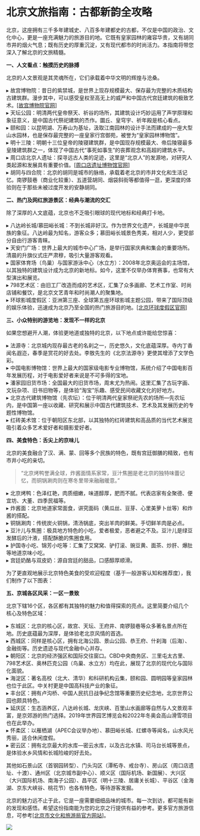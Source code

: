 # 北京文旅指南：古都新韵全攻略  

北京，这座拥有三千多年建城史、八百多年建都史的古都，不仅是中国的政治、文化中心，更是一座充满魅力的旅游目的地。它既有皇家园林的雍容华贵，又有胡同市井的烟火气息；既有历史的厚重沉淀，又有现代都市的时尚活力。本指南将带您深入了解北京的文旅精髓。  

**一、人文看点：触摸历史的脉搏**  

北京的人文景观是其灵魂所在，它们承载着中华文明的辉煌与沧桑。  

▸ 故宫博物院：昔日的紫禁城，是世界上现存规模最大、保存最为完整的木质结构古建筑群。漫步其中，可以感受皇权至高无上的威严和中国古代宫廷建筑的极致艺术。<a href="http://www.dpm.org.cn" target="_blank">[故宫博物院官网]</a>  
▸ 天坛公园：明清两代皇帝祭天、祈谷的场所，其建筑设计巧妙运用了声学原理和象征意义，是中国古代祭祀建筑的杰作。圜丘、皇穹宇、祈年殿是核心看点。  
▸ 颐和园：以昆明湖、万寿山为基址，汲取江南园林的设计手法而建成的一座大型山水园林，也是保存最完整的一座皇家行宫御苑，被誉为“皇家园林博物馆”。  
▸ 明十三陵：明朝十三位皇帝的陵寝建筑群，是中国现存规模最大、帝后陵寝最多皇陵建筑群之一，体现了中国古代“事死如事生”的丧葬观念和高超的建筑水平。  
▸ 周口店北京人遗址：探寻远古人类的足迹，这里是“北京人”的发源地，对研究人类起源和发展具有重要价值。<a href="http://www.zkd.cn" target="_blank">[周口店遗址博物馆官网]</a>  
▸ 胡同与四合院：北京的胡同是城市的脉络，承载着老北京的市井文化和生活记忆。南锣鼓巷（商业化较重）、五道营胡同、烟袋斜街等都值得一逛，更深度的体验则在于那些未被过度开发的安静胡同。  

**二、热门及网红旅游景区：经典与潮流的交汇**  

除了深厚的人文底蕴，北京也不乏吸引眼球的现代地标和经典打卡地。  

▸ 八达岭长城/慕田峪长城：不到长城非好汉。作为世界文化遗产，长城是中华民族的象征。八达岭最为知名，游客众多；慕田峪长城景色秀美，相对人少，更受部分自由行游客青睐。  
▸ 天安门广场：世界上最大的城市中心广场，是举行国家庆典和集会的重要场所。清晨的升旗仪式庄严肃穆，吸引大量游客观看。  
▸ 国家体育场（鸟巢）与国家游泳中心（水立方）：2008年北京奥运会的主场馆，以其独特的建筑设计成为北京的新地标。如今，这里不仅举办体育赛事，也常有大型演出和展览。  
▸ 798艺术区：由旧工厂改造而成的艺术区，汇集了众多画廊、艺术工作室、时尚店铺和餐饮，是北京文艺青年和时尚潮人的聚集地。  
▸ 环球影城度假区：亚洲第三座、全球第五座环球影城主题公园，带来了国际顶级的娱乐体验，迅速成为北京乃至全国的热门旅游目的地。<a href="http://www.universalbeijingresort.com" target="_blank">[北京环球度假区官网]</a>  

**三、小众特别的游览地：发现不一样的北京**  

如果您想避开人潮，体验更地道或独特的北京，以下地点或许能给您惊喜：  

▸ 法源寺：北京城内现存最古老的名刹之一，历史悠久，文化底蕴深厚。寺内丁香闻名遐迩，春季是赏花的好去处。李敖先生的《北京法源寺》更使其增添了文学色彩。  
▸ 中国电影博物馆：世界上最大的国家级电影专业博物馆，系统介绍了中国电影百年发展历程，对于电影爱好者来说是不可多得的宝地。  
▸ 潘家园旧货市场：全国最大的旧货市场，周末尤为热闹。这里汇集了古玩字画、文玩杂项、旧书旧物等，是体验“淘宝”乐趣、感受民间收藏文化的好地方。  
▸ 北京古代建筑博物馆（先农坛）：位于明清两代皇家祭祀先农的场所—先农坛内，是中国第一座以收藏、研究和展示中国古代建筑技术、艺术及其发展历史的专题性博物馆。  
▸ 红砖美术馆：位于朝阳区东北部，以其独特的红砖建筑和高品质的当代艺术展览吸引着众多艺术爱好者和摄影爱好者。  

**四、美食特色：舌尖上的京味儿**  

北京的美食融合了汉、满、蒙、回等多个民族的特色，既有宫廷御膳的精致，也有市井小吃的亲切。  

>“北京烤鸭誉满全球，炸酱面情系家常，豆汁焦圈是老北京的独特味蕾记忆，而铜锅涮肉则在寒冬里带来融融暖意。”  

▸ 北京烤鸭：色泽红艳，肉质细嫩，味道醇厚，肥而不腻。代表店家有全聚德、便宜坊、大董、四季民福等。  
▸ 炸酱面：北京地道家常面食，讲究面码（黄瓜丝、豆芽、心里美萝卜丝等）和炸酱的搭配。  
▸ 铜锅涮肉：传统炭火铜锅，清汤锅底，突出羊肉的鲜美。手切鲜羊肉是必点。  
▸ 豆汁儿与焦圈：极具地方特色的小吃，爱者极爱，恶者避之不及。豆汁儿是绿豆发酵后的汁液，搭配酥脆的焦圈食用。  
▸ 护国寺小吃、锦芳小吃等：汇集了艾窝窝、驴打滚、豌豆黄、面茶、炒肝、爆肚等地道京味小吃。  
▸ 宫廷奶酪与双皮奶：源自宫廷的甜品，口感醇厚顺滑。  

为了更直观地展示北京特色美食的受欢迎程度（基于一般游客认知和推荐度），我们制作了以下图表：  

**五、京城各区风采：一区一景致**  

北京下辖16个区，各区都有其独特的魅力和值得探索的亮点。这里简要介绍几个核心及特色区域：  

▸ 东城区：北京的核心区，故宫、天坛、王府井、南锣鼓巷等众多著名景点所在地。历史底蕴最为深厚，是体验老北京风情的首选。  
▸ 西城区：同样是核心区，拥有北海公园、景山公园、恭王府、什刹海（后海）、金融街等。历史遗迹与现代金融中心并存。  
▸ 朝阳区：北京的经济强区和国际交往窗口。CBD中央商务区、三里屯太古里、798艺术区、奥林匹克公园（鸟巢、水立方）均在此，展现了北京的现代化与国际化面貌。  
▸ 海淀区：著名高校（北大、清华）和科研机构云集，颐和园、圆明园等皇家园林也位于此区。中关村更是中国高科技产业的象征。  
▸ 丰台区：拥有卢沟桥、中国人民抗日战争纪念馆等重要历史纪念地，北京世界公园也颇具特色。  
▸ 延庆区：生态涵养区，八达岭长城、龙庆峡、百里山水画廊等自然与人文景观丰富，是京郊游的热门选择。2019年世界园艺博览会和2022年冬奥会高山滑雪项目也在此举办。  
▸ 怀柔区：以雁栖湖（APEC会议举办地）、慕田峪长城、红螺寺等闻名，山水风光秀丽，适合休闲度假。  
▸ 密云区：拥有北京最大的水库—密云水库，以及古北水镇、司马台长城等景点，是体验水乡风情和长城险峻的好去处。  

其他如石景山区（首钢园转型）、门头沟区（潭柘寺、戒台寺）、房山区（周口店遗址、十渡）、通州区（北京城市副中心）、顺义区（国际机场、新国展）、大兴区（大兴国际机场、南海子公园）、昌平区（明十三陵、居庸关长城）、平谷区（金海湖、京东大峡谷、桃花节）也各有特色，等待游客发掘。  

北京的魅力远不止于此，它是一座需要细细品味的城市。每一次到访，都可能有新的发现和感悟。希望这份指南能为您的北京之行提供有益的参考。更多官方旅游信息，可参考<a href="http://whlyj.beijing.gov.cn" target="_blank">[北京市文化和旅游局官方网站]</a>。  

![](https://s1.imagehub.cc/images/2025/06/25/27a6e6802c901d33b9f585e9a6580c6d.jpg)  
